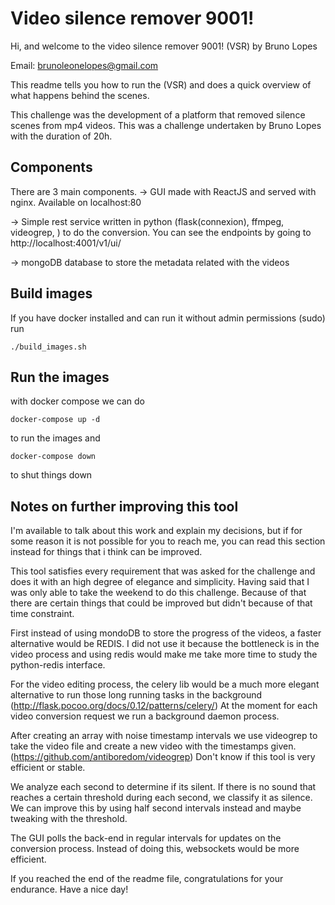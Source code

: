 # Video silence remover 9001!
Hi, and welcome to the video silence remover 9001! (VSR) by Bruno Lopes

Email: brunoleonelopes@gmail.com

This readme tells you how to run the (VSR) and does a quick overview of what happens
behind the scenes.

This challenge was the development of a platform that removed silence scenes from mp4 videos.
This was a challenge undertaken by Bruno Lopes with the duration of 20h.

## Components
There are 3 main components.
->   GUI made with ReactJS and served with nginx. Available on localhost:80

->   Simple rest service written in python (flask(connexion), ffmpeg, videogrep, ) to do the conversion. You can see the endpoints by going to
	http://localhost:4001/v1/ui/

->   mongoDB database to store the metadata related with the videos


## Build images
If you have docker installed and can run it without admin permissions (sudo)
run

``` ./build_images.sh ```


## Run the images

with docker compose we can do

``` docker-compose up -d ```

to run the images and

``` docker-compose down ```

to shut things down

## Notes on further improving this tool
I'm available to talk about this work and explain my decisions, but if for some reason
it is not possible for you to reach me, you can read this section instead for things that i think can be improved.

This tool satisfies every requirement that was asked for the challenge
and does it with an high degree of elegance and simplicity.
Having said that I was only able to take the weekend to do this challenge. Because of that there are certain things that could be improved but didn't because of that time constraint.

First instead of using mondoDB to store the progress of the videos, a faster alternative would be
REDIS. I did not use it because the bottleneck is in the video process and using redis would make me take more time to study the python-redis interface.

For the video editing process, the celery lib would be a much more elegant alternative to run those long running
 tasks in the background (http://flask.pocoo.org/docs/0.12/patterns/celery/)
At the moment for each video conversion request we run a background daemon process.

After creating an array with noise timestamp intervals we use videogrep to take the video file
and create a new video with the timestamps given.
(https://github.com/antiboredom/videogrep)
Don't know if this tool is very efficient or stable.

We analyze each second to determine if its silent. If there is no sound that
reaches a certain threshold during each second, we classify it as silence.
We can improve this by using half second intervals instead and maybe tweaking with the threshold.

The GUI polls the back-end in regular intervals for updates on the conversion process. Instead of doing this, websockets would be more efficient.

If you reached the end of the readme file, congratulations for your endurance. Have a nice day!
